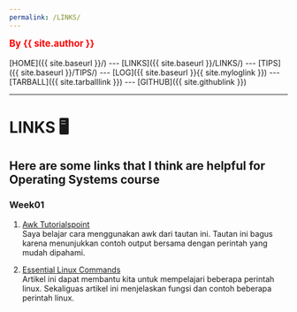 ```yaml
---
permalink: /LINKS/
---
```


<span style="color:red; font-weight:bold; font-size:larger;">By {{ site.author }}</span>
<br><br>
[HOME]({{ site.baseurl }}/) ---
[LINKS]({{ site.baseurl }}/LINKS/) ---
[TIPS]({{ site.baseurl }}/TIPS/) ---
[LOG]({{ site.baseurl }}{{ site.myloglink }}) ---
[TARBALL]({{ site.tarballlink }}) ---
[GITHUB]({{ site.githublink }})
<br>
<hr>

# LINKS 🖥
## Here are some links that I think are helpful for Operating Systems course

### Week01
1. [Awk Tutorialspoint](https://www.tutorialspoint.com/awk/index.htm)  
Saya belajar cara menggunakan awk dari tautan ini. Tautan ini bagus karena menunjukkan contoh output bersama dengan perintah yang mudah dipahami.

2. [Essential Linux Commands](https://linuxhint.com/100_essential_linux_commands)  
Artikel ini dapat membantu kita untuk mempelajari beberapa perintah linux. Sekaliguas artikel ini menjelaskan fungsi dan contoh beberapa perintah linux.
